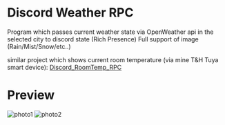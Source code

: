 # Discord Weather RPC
Program which passes current weather state via OpenWeather api in the selected city to discord state (Rich Presence)
Full support of image (Rain/Mist/Snow/etc..)

similar project which shows current room temperature (via mine T&H Tuya smart device): [Discord_RoomTemp_RPC](https://github.com/yonka2019/Discord_RoomTemp_RPC/blob/master/README.md)
# Preview
![photo1](https://i.ibb.co/dmjzXYw/photo2.png)
![photo2](https://i.ibb.co/gRff5Yc/42823-308x399.png)
